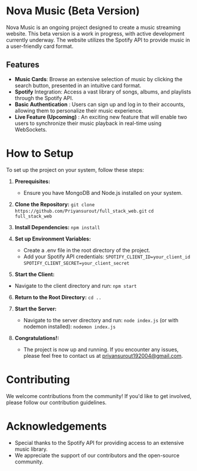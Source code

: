 # Nova Music (Beta Version)
Nova Music is an ongoing project designed to create a music streaming website. This beta version is a work in progress, with active development currently underway. The website utilizes the Spotify API to provide music in a user-friendly card format.

## Features
+ **Music Cards**: Browse an extensive selection of music by clicking the search button, presented in an intuitive card format.
+ **Spotify** Integration: Access a vast library of songs, albums, and playlists through the Spotify API.
+ **Basic Authentication** : Users can sign up and log in to their accounts, allowing them to personalize their music experience.
+ **Live Feature (Upcoming)** : An exciting new feature that will enable two users to synchronize their music playback in real-time using WebSockets.

# How to Setup
To set up the project on your system, follow these steps:

1. **Prerequisites:**
   + Ensure you have MongoDB and Node.js installed on your system.
     
2. **Clone the Repository:**
   `git clone https://github.com/Priyansurout/full_stack_web.git`
    `cd full_stack_web`
   
4. **Install Dependencies:**
   `npm install`
   
5. **Set up Environment Variables:**
   + Create a .env file in the root directory of the project.
   + Add your Spotify API credentials:
     `SPOTIFY_CLIENT_ID=your_client_id`
     `SPOTIFY_CLIENT_SECRET=your_client_secret`
     
6. **Start the Client:**
  + Navigate to the client directory and run:
    `npm start`
    
6. **Return to the Root Directory:**
    `cd ..`
    
7. **Start the Server:**
    + Navigate to the server directory and run:
      `node index.js`
    (or with nodemon installed):
      `nodemon index.js`
      
8. **Congratulations!:**
    + The project is now up and running. If you encounter any issues, please feel free to contact us at priyansurout192004@gmail.com.


# Contributing
We welcome contributions from the community! If you'd like to get involved, please follow our contribution guidelines.

# Acknowledgements
+ Special thanks to the Spotify API for providing access to an extensive music library.
+ We appreciate the support of our contributors and the open-source community.
